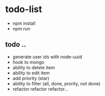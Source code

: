 # todo-list
* npm install
* npm run

## todo ..
* generate user ids with node-uuid
* hook to mongo
* ability to delete item
* ability to edit item
* add priority (star)
* ability to filter (all, done, prority, not done)
* refactor refactor refactor...